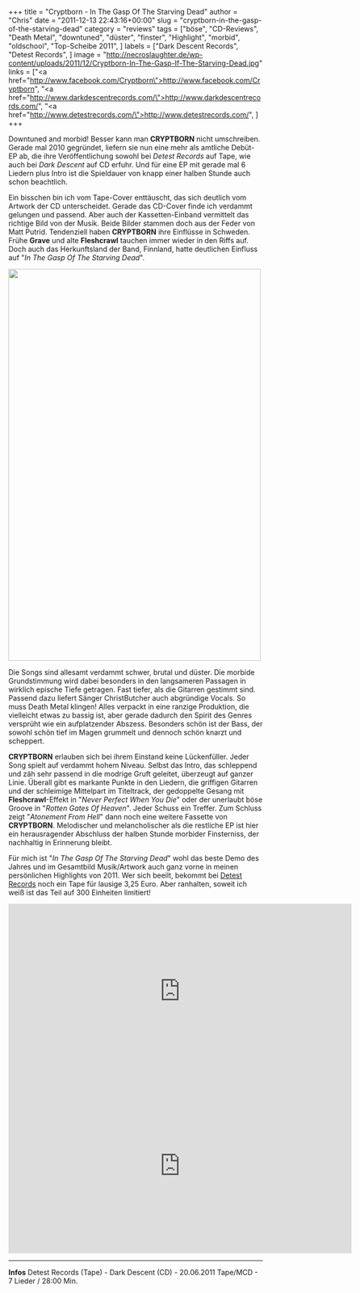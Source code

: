 +++
title = "Cryptborn - In The Gasp Of The Starving Dead"
author = "Chris"
date = "2011-12-13 22:43:16+00:00"
slug = "cryptborn-in-the-gasp-of-the-starving-dead"
category = "reviews"
tags = ["böse", "CD-Reviews", "Death Metal", "downtuned", "düster", "finster", "Highlight", "morbid", "oldschool", "Top-Scheibe 2011", ]
labels = ["Dark Descent Records", "Detest Records", ]
image = "http://necroslaughter.de/wp-content/uploads/2011/12/Cryptborn-In-The-Gasp-If-The-Starving-Dead.jpg"
links = ["<a href=\"http://www.facebook.com/Cryptborn\">http://www.facebook.com/Cryptborn</a>", "<a href=\"http://www.darkdescentrecords.com/\">http://www.darkdescentrecords.com/</a>", "<a href=\"http://www.detestrecords.com/\">http://www.detestrecords.com/</a>", ]
+++



Downtuned and morbid! Besser kann man **CRYPTBORN** nicht umschreiben. Gerade mal 2010 gegründet, liefern sie nun eine mehr als amtliche Debüt-EP ab, die ihre Veröffentlichung sowohl bei _Detest Records_ auf Tape, wie auch bei _Dark Descent_ auf CD erfuhr. Und für eine EP mit gerade mal 6 Liedern plus Intro ist die Spieldauer von knapp einer halben Stunde auch schon beachtlich.

Ein bisschen bin ich vom Tape-Cover enttäuscht, das sich deutlich vom Artwork der CD unterscheidet. Gerade das CD-Cover finde ich verdammt gelungen und passend. Aber auch der Kassetten-Einband vermittelt das richtige Bild von der Musik. Beide Bilder stammen doch aus der Feder von Matt Putrid.
Tendenziell haben **CRYPTBORN** ihre Einflüsse in Schweden. Frühe **Grave** und alte **Fleshcrawl** tauchen immer wieder in den Riffs auf. Doch auch das Herkunftsland der Band, Finnland, hatte deutlichen Einfluss auf "_In The Gasp Of The Starving Dead_".

<img alt="" class="alignnone size-full wp-image-7390" height="776" src="http://necroslaughter.de/wp-content/uploads/2011/12/Cryptborn-Tape.jpg" title="Cryptborn - Tape" width="500"/>

Die Songs sind allesamt verdammt schwer, brutal und düster. Die morbide Grundstimmung wird dabei besonders in den langsameren Passagen in wirklich epische Tiefe getragen. Fast tiefer, als die Gitarren gestimmt sind. Passend dazu liefert Sänger ChristButcher auch abgründige Vocals. So muss Death Metal klingen! Alles verpackt in eine ranzige Produktion, die vielleicht etwas zu bassig ist, aber gerade dadurch den Spirit des Genres versprüht wie ein aufplatzender Abszess. Besonders schön ist der Bass, der sowohl schön tief im Magen grummelt und dennoch schön knarzt und scheppert.

**CRYPTBORN** erlauben sich bei ihrem Einstand keine Lückenfüller. Jeder Song spielt auf verdammt hohem Niveau. Selbst das Intro, das schleppend und zäh sehr passend in die modrige Gruft geleitet, überzeugt auf ganzer Linie. Überall gibt es markante Punkte in den Liedern, die griffigen Gitarren und der schleimige Mittelpart im Titeltrack, der gedoppelte Gesang mit **Fleshcrawl**-Effekt in "_Never Perfect When You Die_" oder der unerlaubt böse Groove in "_Rotten Gates Of Heaven_". Jeder Schuss ein Treffer. Zum Schluss zeigt "_Atonement From Hell_" dann noch eine weitere Fassette von **CRYPTBORN**. Melodischer und melancholischer als die restliche EP ist hier ein herausragender Abschluss der halben Stunde morbider Finsterniss, der nachhaltig in Erinnerung bleibt.

Für mich ist "_In The Gasp Of The Starving Dead_" wohl das beste Demo des Jahres und im Gesamtbild Musik/Artwork auch ganz vorne in meinen persönlichen Highlights von 2011. Wer sich beeilt, bekommt bei <a href="http://www.detestrecords.com/shop/product.php?id_product=16">Detest Records</a> noch ein Tape für lausige 3,25 Euro. Aber ranhalten, soweit ich weiß ist das Teil auf 300 Einheiten limitiert!

<iframe allowfullscreen="" frameborder="0" height="346" src="http://www.youtube.com/embed/a9FqHqVZ6Pk" width="680"></iframe>
<iframe allowfullscreen="" frameborder="0" height="346" src="http://www.youtube.com/embed/2VfLe3dLCqU" width="680"></iframe>





---
**Infos**
Detest Records (Tape) - Dark Descent (CD) - 20.06.2011
Tape/MCD - 7 Lieder / 28:00 Min.
